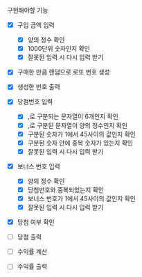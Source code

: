 구현해야할 기능
- [x] 구입 금액 입력
  - [x] 양의 정수 확인
  - [x] 1000단위 숫자인지 확인
  - [x] 잘못된 입력 시 다시 입력 받기

- [x] 구매한 만큼 랜덤으로 로또 번호 생성
- [x] 생성한 번호 출력

- [x] 당첨번호 입력
  - [x] ,로 구분되는 문자열이 6개인지 확인
  - [x] ,로 구분된 문자열이 양의 정수인지 확인
  - [x] 구분된 숫자가 1에서 45사이의 값인지 확인
  - [x] 구분된 숫자 안에 중복 숫자가 있는지 확인
  - [x] 잘못된 입력 시 다시 입력 받기
- [x] 보너스 번호 입력
  - [x] 양의 정수 확인
  - [x] 당첨번호와 중복되었는지 확인
  - [x] 보너스 번호가 1에서 45사이의 값인지 확인
  - [x] 잘못된 입력 시 다시 입력 받기

- [x] 당첨 여부 확인
- [ ] 당첨 출력

- [ ] 수익률 계산

- [ ] 수익률 출력